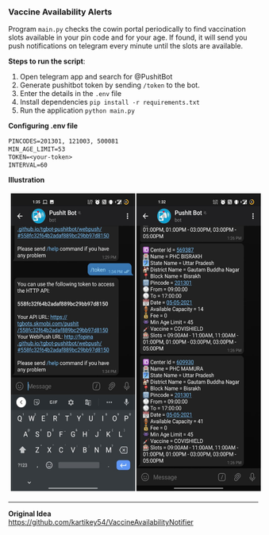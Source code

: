 ### Vaccine Availability Alerts

 Program `main.py` checks the cowin portal periodically to find vaccination slots available in your pin code and for your age. If found, it will send you push notifications on telegram every minute until the slots are available.

**Steps to run the script**:

1. Open telegram app and search for @PushitBot
2. Generate pushitbot token by sending `/token` to the bot.
3. Enter the details in the `.env` file
4. Install dependencies `pip install -r requirements.txt`
5. Run the application `python main.py`

**Configuring .env file**
````
PINCODES=201301, 121003, 500081
MIN_AGE_LIMIT=53
TOKEN=<your-token>
INTERVAL=60
````

**Illustration**

<img src="Docs/telegram.png" height="600px" width="600px" style="padding: 5px">

----

**Original Idea**  
https://github.com/kartikey54/VaccineAvailabilityNotifier
